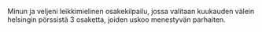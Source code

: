Minun ja veljeni leikkimielinen osakekilpailu, jossa valitaan kuukauden välein helsingin pörssistä 3 osaketta, joiden uskoo menestyvän parhaiten.
